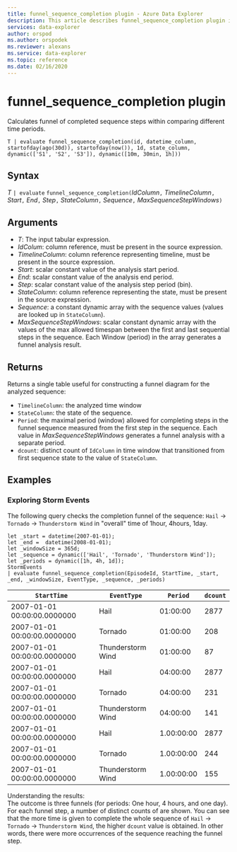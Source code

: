 ```yaml
---
title: funnel_sequence_completion plugin - Azure Data Explorer
description: This article describes funnel_sequence_completion plugin in Azure Data Explorer.
services: data-explorer
author: orspod
ms.author: orspodek
ms.reviewer: alexans
ms.service: data-explorer
ms.topic: reference
ms.date: 02/16/2020
---
```

# funnel_sequence_completion plugin

Calculates funnel of completed sequence steps within comparing different time periods.

```kusto
T | evaluate funnel_sequence_completion(id, datetime_column, startofday(ago(30d)), startofday(now()), 1d, state_column, dynamic(['S1', 'S2', 'S3']), dynamic([10m, 30min, 1h]))
```

## Syntax

*T* `| evaluate` `funnel_sequence_completion(`*IdColumn*`,` *TimelineColumn*`,` *Start*`,` *End*`,` *Step*`,` *StateColumn*`,` *Sequence*`,` *MaxSequenceStepWindows*`)`

## Arguments

* *T*: The input tabular expression.
* *IdColum*: column reference, must be present in the source expression.
* *TimelineColumn*: column reference representing timeline, must be present in the source expression.
* *Start*: scalar constant value of the analysis start period.
* *End*: scalar constant value of the analysis end period.
* *Step*: scalar constant value of the analysis step period (bin).
* *StateColumn*: column reference representing the state, must be present in the source expression.
* *Sequence*: a constant dynamic array with the sequence values (values are looked up in `StateColumn`).
* *MaxSequenceStepWindows*: scalar constant dynamic array with the values of the max allowed timespan between the first and last sequential steps in the sequence. Each Window (period) in the array generates a funnel analysis result.

## Returns

Returns a single table useful for constructing a funnel diagram for the analyzed sequence:

* `TimelineColumn`: the analyzed time window
* `StateColumn`: the state of the sequence.
* `Period`: the maximal period (window) allowed for completing steps in the funnel sequence measured from the first step in the sequence. Each value in *MaxSequenceStepWindows* generates a funnel analysis with a separate period. 
* `dcount`: distinct count of `IdColumn` in time window that transitioned from first sequence state to the value of `StateColumn`.

## Examples

### Exploring Storm Events 

The following query checks the completion funnel of the sequence: `Hail` -> `Tornado` -> `Thunderstorm Wind`
in "overall" time of 1hour, 4hours, 1day. 

<!-- csl: https://help.kusto.windows.net/Samples -->
```kusto
let _start = datetime(2007-01-01);
let _end =  datetime(2008-01-01);
let _windowSize = 365d;
let _sequence = dynamic(['Hail', 'Tornado', 'Thunderstorm Wind']);
let _periods = dynamic([1h, 4h, 1d]);
StormEvents
| evaluate funnel_sequence_completion(EpisodeId, StartTime, _start, _end, _windowSize, EventType, _sequence, _periods) 
```

|`StartTime`|`EventType`|`Period`|`dcount`|
|---|---|---|---|
|2007-01-01 00:00:00.0000000|Hail|01:00:00|2877|
|2007-01-01 00:00:00.0000000|Tornado|01:00:00|208|
|2007-01-01 00:00:00.0000000|Thunderstorm Wind|01:00:00|87|
|2007-01-01 00:00:00.0000000|Hail|04:00:00|2877|
|2007-01-01 00:00:00.0000000|Tornado|04:00:00|231|
|2007-01-01 00:00:00.0000000|Thunderstorm Wind|04:00:00|141|
|2007-01-01 00:00:00.0000000|Hail|1.00:00:00|2877|
|2007-01-01 00:00:00.0000000|Tornado|1.00:00:00|244|
|2007-01-01 00:00:00.0000000|Thunderstorm Wind|1.00:00:00|155|

Understanding the results:  
The outcome is three funnels (for periods: One hour, 4 hours, and one day). For each funnel step, a number 
of distinct counts of  are shown. You can see that the more time is given to complete the whole sequence of `Hail` -> `Tornado` -> `Thunderstorm Wind`, the higher `dcount` value is obtained. In other words, there were more occurrences of the sequence reaching the funnel step.
